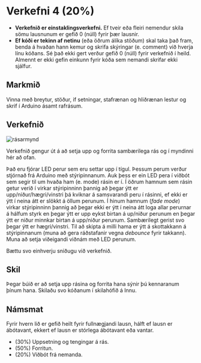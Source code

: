 # Verkefni 4 (20%)

- **Verkefnið er einstaklingsverkefni.** Ef tveir eða fleiri nemendur skila sömu lausnunum er gefið 0 (núll) fyrir þær lausnir.
- **Ef kóði er tekinn af netinu** (eða öðrum álíka stöðum) skal taka það fram, benda á hvaðan hann kemur og skrifa skýringar (e. comment) við hverja línu kóðans. Sé það ekki gert verður gefið 0 (núll) fyrir verkefnið í heild. Almennt er ekki gefin einkunn fyrir kóða sem nemandi skrifar ekki sjálfur.

## Markmið

Vinna með breytur, stöður, if setningar, stafrænan og hliðrænan lestur og skrif í Arduino ásamt rafrásum.

## Verkefnið

![rásarmynd](./ezgif.com-gif-maker-2.gif)

Verkefnið gengur út á að setja upp og forrita sambærilega rás og í myndinni hér að ofan.

Það eru fjórar LED perur sem eru settar upp í tígul. Þessum perum verður stjórnað frá Arduino með stýripinnanum. Auk þess er ein LED pera í viðbót sem segir til um hvaða ham (e. mode) rásin er í. Í öðrum hamnum sem rásin getur verið í virkar stýripinninn þannig að þegar ýtt er upp/niður/hægri/vinstri þá kviknar á samsvarandi peru í rásinni, ef ekki er ýtt í neina átt er slökkt á öllum perunum. Í hinum hamnum (_fade mode_) virkar stýripinninn þannig að þegar ekki er ýtt í neina átt loga allar perurnar á hálfum styrk en þegar ýtt er upp eykst birtan á up/niður perunum en þegar ýtt er niður minnkar birtan á upp/niður perunum. Sambærilegt gerist svo þegar ýtt er hægri/vinstri. Til að skipta á milli hama er ýtt á skottakkann á stýripinnanum (muna að gera ráðstafanir vegna _debounce_ fyrir takkann). Muna að setja viðeigandi viðnám með LED perunum.

Bættu svo einhverju sniðugu við verkefnið.

## Skil

Þegar búið er að setja upp rásina og forrita hana sýnir þú kennaranum þínum hana. Skilaðu svo kóðanum í skilahófið á Innu.

## Námsmat

Fyrir hvern lið er gefið heilt fyrir fullnægjandi lausn, hálft ef lausn er ábótavant, ekkert ef lausn er stórlega ábótavant eða vantar.
- (30%) Uppsetning og tengingar á rás.
- (50%) Forritun.
- (20%) Viðbót frá nemanda.
